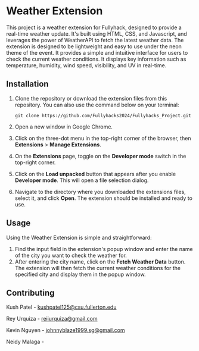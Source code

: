 # Weather Extension
This project is a weather extension for Fullyhack, designed to provide a real-time weather update. It's built using HTML, CSS, and Javascript, and leverages the power of WeatherAPI to fetch the latest weather data. 
The extension is designed to be lightweight and easy to use under the neon theme of the event. It provides a simple and intuitive interface for users to check the current weather conditions. It displays key information such as temperature, humidity, wind speed, visibility, and UV in real-time.
## Installation
1. Clone the repository or download the extension files from this repository. You can also use the command below on your terminal:
   
    `git clone https://github.com/Fullyhacks2024/Fullyhacks_Project.git`

2. Open a new window in Google Chrome.
3. Click on the three-dot menu in the top-right corner of the browser, then **Extensions** > **Manage Extensions**.
4. On the **Extensions** page, toggle on the **Developer mode** switch in the top-right corner.
5. Click on the **Load unpacked** button that appears after you enable **Developer mode**. This will open a file selection dialog.
6. Navigate to the directory where you downloaded the extensions files, select it, and click **Open**. The extension should be installed and ready to use.

## Usage
Using the Weather Extension is simple and straightforward:
1. Find the input field in the extension's popup window and enter the name of the city you want to check the weather for.
2. After entering the city name, click on the **Fetch Weather Data** button. The extension will then fetch the current weather conditions for the specified city and display them in the popup window.

## Contributing
Kush Patel - kushpatel125@csu.fullerton.edu

Rey Urquiza - reiiurquiza@gmail.com

Kevin Nguyen - johnnyblaze1999.sg@gmail.com

Neidy Malaga -
